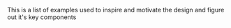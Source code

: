 This is a list of examples used to inspire and motivate the design and figure out it's key components
